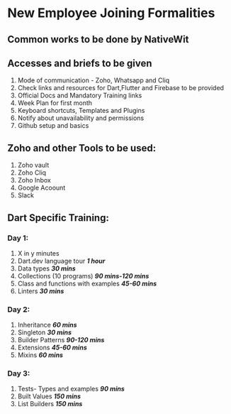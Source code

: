 # New Employee Joining Formalities
## Common works to be done by NativeWit
## Accesses and briefs to be given
1. Mode of communication - Zoho, Whatsapp and Cliq
2. Check links and resources for Dart,Flutter and Firebase to be provided
3. Official Docs and Mandatory Training links
4. Week Plan for first month
5. Keyboard shortcuts, Templates and Plugins
6. Notify about unavailability and permissions
7. Github setup and basics


## Zoho and other Tools to be used:
1. Zoho vault
2. Zoho Cliq
3. Zoho Inbox
4. Google Acoount
5. Slack


## Dart Specific Training:
### Day 1:
1. X in y minutes 
2. Dart.dev language tour  ***1 hour***
3. Data types   ***30 mins***
4. Collections (10 programs)  ***90 mins-120 mins***
5. Class and functions with examples ***45-60 mins***
6. Linters ***30 mins***

### Day 2:
1. Inheritance  ***60 mins***
2. Singleton    ***30 mins***
3. Builder Patterns  ***90-120 mins***
4. Extensions   ***45-60 mins***
5. Mixins   ***60 mins***
### Day 3:
1. Tests- Types and examples ***90 mins***
2. Built Values ***150 mins***
3. List Builders   ***150 mins***
